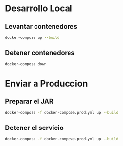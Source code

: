 # Desarrollo Local
## Levantar contenedores
```bash
docker-compose up --build
```
## Detener contenedores
```bash
docker-compose down
```


# Enviar a Produccion

## Preparar el JAR
```bash
docker-compose -f docker-compose.prod.yml up --build
```
## Detener el servicio
```bash
docker-compose -f docker-compose.prod.yml up --build
```